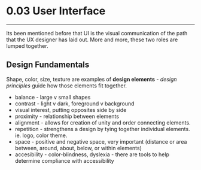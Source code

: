 # 0.03 User Interface

---

Its been mentioned before that UI is the visual communication of the path that the UX designer has laid out. More and more, these two roles are lumped together.

## Design Fundamentals

Shape, color, size, texture are examples of **design elements** - _design principles_ guide how those elements fit together.

* balance - large v small shapes
* contrast - light v dark, foreground v background
* visual interest, putting opposites side by side
* proximity - relationship between elements
* alignment - allows for creation of unity and order connecting elements.
* repetition - strengthens a design by tying together individual elements. ie. logo, color theme.
* space - positive and negative space, very important \(distance or area between, around, about, below, or within elements\)
* accesibility - color-blindness, dyslexia - there are tools to help determine compliance with accessibility



